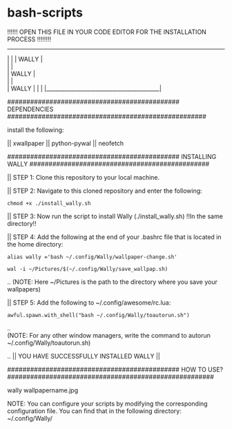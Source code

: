 # bash-scripts
!!!!!! OPEN THIS FILE IN YOUR CODE EDITOR FOR THE INSTALLATION PROCESS !!!!!!!!

 _________________________________________
|                                         |
|   WALLY                                 |  
|                                         |       
|                 WALLY                   |              
|                                         |          
|                                WALLY    |
|                                         | 
|_________________________________________|


############################################# DEPENDENCIES ####################################################

install the following:

|| xwallpaper 
|| python-pywal 
|| neofetch


############################################# INSTALLING WALLY  ###############################################

|| STEP 1: Clone this repository to your local machine.  

|| STEP 2: Navigate to this cloned repository and enter the following:

    chmod +x ./install_wally.sh

|| STEP 3: Now run the script to install Wally (./install_wally.sh)    !!In the same directory!!

|| STEP 4: Add the following at the end of your .bashrc file that is located in the home directory: 

    alias wally ='bash ~/.config/Wally/wallpaper-change.sh' 
    
    wal -i ~/Pictures/$(~/.config/Wally/save_wallpap.sh)
..
    (NOTE: Here ~/Pictures is the path to the directory where you save your wallpapers)

|| STEP 5: Add the following to ~/.config/awesome/rc.lua:

    awful.spawn.with_shell("bash ~/.config/Wally/toautorun.sh")
 ..   
    (NOTE: For any other window managers, write the command to autorun  ~/.config/Wally/toautorun.sh)

 ..
                              || YOU HAVE SUCCESSFULLY INSTALLED WALLY ||


############################################# HOW TO USE? ######################################################

wally wallpapername.jpg

NOTE: You can configure your scripts by modifying the corresponding configuration file. You can find that in the following directory:  ~/.config/Wally/
   




